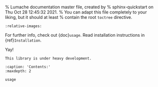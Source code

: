 % Lumache documentation master file, created by
% sphinx-quickstart on Thu Oct 28 12:45:32 2021.
% You can adapt this file completely to your liking, but it should at least
% contain the root `toctree` directive.

```{include} ../../README.md
:relative-images:
```

For further info, check out {doc}`usage`.
Read installation instructions in {ref}`Installation`.

Yay!

```{warning}
This library is under heavy development.
```

```{toctree}
:caption: 'Contents:'
:maxdepth: 2

usage
```
